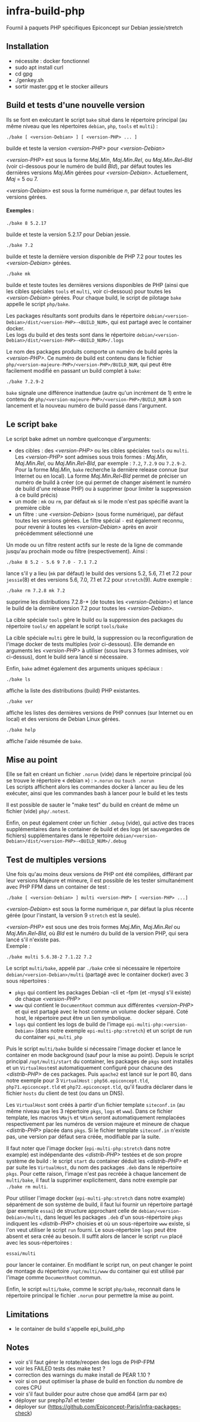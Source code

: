 # infra-build-php
Fournil à paquets PHP spécifiques Epiconcept sur Debian jessie/stretch

## Installation

* nécessite : docker fonctionnel
* sudo apt install curl
* cd gpg
* ./genkey.sh
* sortir master.gpg et le stocker ailleurs

## Build et tests d'une nouvelle version

Ils se font en exécutant le script ````bake```` situé dans le répertoire principal (au même niveau que les répertoires ````debian````, ````php````, ````tools```` et ````multi````) :
````
./bake [ <version-Debian> ] [ <version-PHP> ... ]
````
builde et teste la version _\<version-PHP>_ pour _\<version-Debian>_

_\<version-PHP>_ est sous la forme _Maj_**.**_Min_, _Maj_**.**_Min_**.**_Rel_, ou _Maj_**.**_Min_**.**_Rel_**-**_Bld_ (voir ci-dessous pour le numéro de build _Bld_), par défaut toutes les dernières versions _Maj_**.**_Min_ gérées pour _\<version-Debian>_. Actuellement, _Maj_ = 5 ou 7.

_\<version-Debian>_ est sous la forme numérique _n_, par défaut toutes les versions gérées.

#### Exemples :
````
./bake 8 5.2.17
````
builde et teste la version 5.2.17 pour Debian jessie.

````
./bake 7.2
````
builde et teste la dernière version disponible de PHP 7.2 pour toutes les _\<version-Debian>_ gérées.
````
./bake mk
````
builde et teste toutes les dernières versions disponibles de PHP (ainsi que les cibles spéciales ````tools```` et ````multi````, voir ci-dessous) pour toutes les _\<version-Debian>_ gérées. Pour chaque build, le script de pilotage ````bake```` appelle le script ````php/bake````.

Les packages résultants sont produits dans le répertoire ````debian/<version-Debian>/dist/<version-PHP>-<BUILD_NUM>````, qui est partagé avec le container docker. \
Les logs du build et des tests sont dans le répertoire ````debian/<version-Debian>/dist/<version-PHP>-<BUILD_NUM>/.logs````

Le nom des packages produits comporte un numéro de build après la _\<version-PHP>_. Ce numéro de build est contenu dans le fichier ````php/<version-majeure-PHP>/<version-PHP>/BUILD_NUM````, qui peut être facilement modifié en passant un build complet à ````bake````:
````
./bake 7.2.9-2
````
````bake```` signale une différence inattendue (autre qu'un incrément de 1) entre le contenu de ````php/<version-majeure-PHP>/<version-PHP>/BUILD_NUM```` à son lancement et la nouveau numéro de build passé dans l'argument.

## Le script ````bake````
Le script bake admet un nombre quelconque d'arguments:
- des cibles : des _\<version-PHP>_ ou les cibles spéciales ````tools```` ou ````multi````. Les _\<version-PHP>_ sont admises sous trois formes : _Maj_**.**_Min_, _Maj_**.**_Min_**.**_Rel_, ou _Maj_**.**_Min_**.**_Rel_**-**_Bld_, par exemple : ````7.2````, ````7.2.9```` ou ````7.2.9-2````. Pour la forme _Maj_**.**_Min_, ````bake```` recherche la dernière release connue (sur Internet ou en local). La forme _Maj_**.**_Min_**.**_Rel_**-**_Bld_ permet de préciser un numéro de build à créer (ce qui permet de changer aisément le numéro de build d'une release PHP) ou à supprimer (pour limiter la suppression à ce build précis)
- un mode : ````mk```` ou ````rm````, par défaut ````mk```` si le mode n'est pas spécifié avant la première cible
- un filtre : une _\<version-Debian>_ (sous forme numérique), par défaut toutes les versions gérées. Le filtre spécial ````-```` est également reconnu, pour revenir à toutes les _\<version-Debian>_ après en avoir précédemment sélectionné une

Un mode ou un filtre restent actifs sur le reste de la ligne de commande jusqu'au prochain mode ou filtre (respectivement). Ainsi :
````
./bake 8 5.2 - 5.6 9 7.0 - 7.1 7.2
````
lance s'il y a lieu (````mk```` par défaut) le build des versions 5.2, 5.6, 7.1 et 7.2 pour ````jessie````(8) et des versions 5.6, 7.0, 7.1 et 7.2 pour ````stretch````(9). Autre exemple :
````
./bake rm 7.2.8 mk 7.2
````
supprime les distributions 7.2.8-* (de toutes les _\<version-Debian>_) et lance le build de la dernière version 7.2 pour toutes les _\<version-Debian>_.

La cible spéciale ````tools```` gère le build ou la suppression des packages du répertoire ````tools/```` en appelant le script ````tools/bake````

La cible spéciale ````multi```` gère le build, la suppression ou la reconfiguration de l'image docker de tests multiples (voir ci-dessous). Elle demande en arguments les _\<version-PHP>_ à utiliser (sous leurs 3 formes admises, voir ci-dessus), dont le build sera lancé si nécessaire.

Enfin, ````bake```` admet également des arguments uniques spéciaux :
````
./bake ls
````
affiche la liste des distributions (build) PHP existantes.
````
./bake ver
````
affiche les listes des dernières versions de PHP connues (sur Internet ou en local) et des versions de Debian Linux gérées.
````
./bake help
````
affiche l'aide résumée de ````bake````.



## Mise au point

Elle se fait en créant un fichier ````.norun```` (vide) dans le répertoire principal (où se trouve le répertoire « debian ») : ````>.norun```` ou ````touch .norun````\
Les scripts affichent alors les commandes docker à lancer au lieu de les exécuter,
ainsi que les commandes bash à lancer pour le build et les tests

Il est possible de sauter le "make test" du build en créant de même un fichier (vide) ````php/.notest````.

Enfin, on peut également créer un fichier ````.debug```` (vide), qui active des traces supplémentaires dans le container de build et des logs (et sauvegardes de fichiers) supplémentaires dans le répertoire ````debian/<version-Debian>/dist/<version-PHP>-<BUILD_NUM>/.debug````

## Test de multiples versions
Une fois qu'au moins deux versions de PHP ont été compilées, différant par leur versions Majeure et mineure, il est possible de les tester simultanément avec PHP FPM dans un container de test :
````
./bake [ <version-Debian> ] multi <version-PHP> [ <version-PHP> ...]
````
_\<version-Debian>_ est sous la forme numérique _n_, par défaut la plus récente gérée (pour l'instant, la version 9 ````stretch```` est la seule).

_\<version-PHP>_ est sous une des trois formes _Maj_**.**_Min_, _Maj_**.**_Min_**.**_Rel_ ou  _Maj_**.**_Min_**.**_Rel_**-**_Bld_, où _Bld_ est le numéro du build de la version PHP, qui sera lancé s'il n'existe pas.\
Exemple :
````
./bake multi 5.6.38-2 7.1.22 7.2
````
Le script ````multi/bake````, appelé par ````./bake```` crée si nécessaire le répertoire ````debian/<version-Debian>/multi```` (partagé avec le container docker) avec 3 sous répertoires :
* ````pkgs```` qui contient les packages Debian -cli et -fpm (et -mysql s'il existe) de chaque _\<version-PHP>_
* ````www```` qui contient le ````DocumentRoot```` commun aux différentes _\<version-PHP>_ et qui est partagé avec le host comme un volume docker séparé. Coté host, le répertoire peut être un lien symbolique.
* ````logs```` qui contient les logs de build de l'image ````epi-multi-php:<version-Debian>```` (dans notre exemple ````epi-multi-php:stretch````) et un script de run du container ````epi_multi_php````

Puis le script ````multi/bake```` builde si nécessaire l'image docker et lance le container en mode background (sauf pour la mise au point). Depuis le script principal  ````/opt/multi/start```` du container, les packages de ````pkgs```` sont installés et un ````VirtualHost````est automatiquement configuré pour chacune des _\<distrib-PHP>_ de ces packages. Puis ````apache2```` est lancé sur le port 80, dans notre exemple pour 3 ````VirtualHost```` : ````php56.epiconcept.tld````, ````php71.epiconcept.tld```` et ````php72.epiconcept.tld````, qu'il faudra déclarer dans le fichier ````hosts```` du client de test (ou dans un DNS).

Les ````VirtualHost```` sont créés à partir d'un fichier template ````siteconf.in```` (au même niveau que les 3 répertoire ````pkgs````, ````logs```` et ````www````). Dans ce fichier template, les macros ````%Maj%```` et ````%Min%```` seront automatiquement remplacées respectivement par les numéros de version majeure et mineure de chaque _\<distrib-PHP>_ placée dans ````pkgs````. Si le fichier template ````siteconf.in```` n'existe pas, une version par défaut sera créée, modifiable par la suite.

Il faut noter que l'image docker (````epi-multi-php:stretch```` dans notre example) est indépendante des _\<distrib-PHP>_ testées et de son propre système de build : le script ````start```` du container déduit les _\<distrib-PHP>_ et par suite les ````VirtualHost````, du nom des packages ````.deb```` dans le répertoire ````pkgs````. Pour cette raison, l'image n'est pas recréée à chaque lancement de ````multi/bake````, il faut la supprimer explicitement, dans notre exemple par ````./bake rm multi````.

Pour utiliser l'image docker (````epi-multi-php:stretch```` dans notre example) séparément de son système de build, il faut lui fournir un répertoire partagé (par exemple ````essai````) de structure approchant celle de ````debian/<version-Debian>/multi````, dans lequel les packages ````.deb```` d'un sous-répertoire ````pkgs```` indiquent les _\<distrib-PHP>_ choisies et où un sous-répertoire ````www```` existe, si l'on veut utiliser le script ````run```` fourni. Le sous-répertoire ````logs```` peut être absent et sera créé au besoin. Il suffit alors de lancer le script ````run```` placé avec les sous-répertoires :
````
essai/multi
````
pour lancer le container. En modifiant le script run, on peut changer le point de montage du répertoire ````/opt/multi/www```` du container qui est utilisé par l'image comme ````DocumentRoot```` commun.

Enfin, le script ````multi/bake````, comme le script ````php/bake````, reconnait dans le répertoire principal le fichier ````.norun```` pour permettre la mise au point.

## Limitations

* le container de build s'appelle epi_build_php
## Notes

* voir s'il faut gérer le rotate/reopen des logs de PHP-FPM
* voir les FAILED tests des make test ?
* correction des warnings du make install de PEAR 1.10 ?
* voir si on peut optimiser la phase de build en fonction du nombre de cores CPU
* voir s'il faut builder pour autre chose que amd64 (arm par ex)
* déployer sur prephp7a1 et tester
* déployer sur (https://github.com/Epiconcept-Paris/infra-packages-check)
